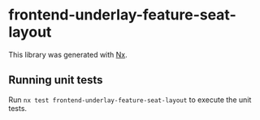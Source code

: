 # frontend-underlay-feature-seat-layout

This library was generated with [Nx](https://nx.dev).

## Running unit tests

Run `nx test frontend-underlay-feature-seat-layout` to execute the unit tests.
